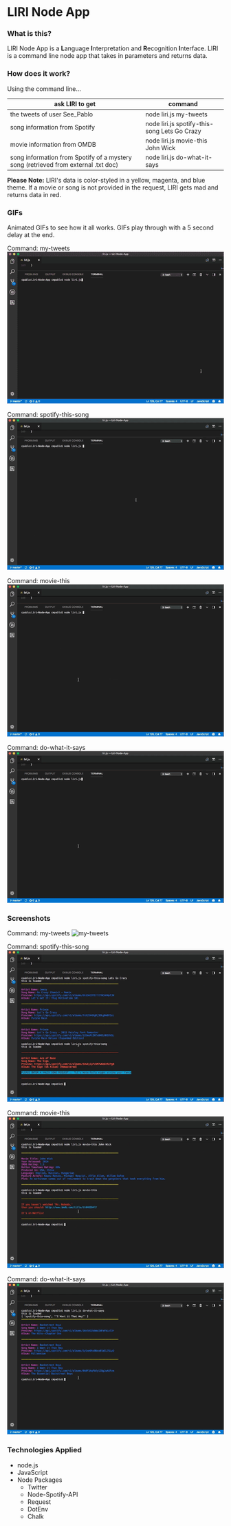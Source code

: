 # LIRI Node App

### What is this?

LIRI Node App is a **L**anguage **I**nterpretation and **R**ecognition **I**nterface. LIRI is a command line node app that takes in parameters and returns data. 

### How does it work?

Using the command line...

ask LIRI to get | command
--------------- | -----------------------------
the tweets of user See_Pablo | node liri.js my-tweets
song information from Spotify | node liri.js spotify-this-song Lets Go Crazy
movie information from OMDB | node liri.js movie-this John Wick
song information from Spotify of a mystery song (retrieved from external .txt doc) | node liri.js do-what-it-says

**Please Note:** LIRI's data is color-styled in a yellow, magenta, and blue theme. If a movie or song is not provided in the request, LIRI gets mad and returns data in red.

### GIFs

Animated GIFs to see how it all works. GIFs play through with a 5 second delay at the end.

Command: my-tweets
![gif-tweets](/gifs/liri_tweets.gif)

Command: spotify-this-song
![gif-spotify-this](/gifs/liri_spotify.gif)

Command: movie-this
![gif-movie-this](/gifs/liri_omdb.gif)

Command: do-what-it-says
![gif-do-what-it-says](/gifs/liri_doWhat.gif)


### Screenshots

Command: my-tweets
![my-tweets](/gifs/liri_tweets_chalk.jpg)

Command: spotify-this-song
![spotify-this](/images/liri_spotify_chalk.jpg)

Command: movie-this
![movie-this](/images/liri_movie_chalk.jpg)

Command: do-what-it-says
![do-what-it-says](/images/liri_doit_chalk.jpg)

### Technologies Applied

* node.js
* JavaScript
* Node Packages
    * Twitter
    * Node-Spotify-API
    * Request
    * DotEnv
    * Chalk
